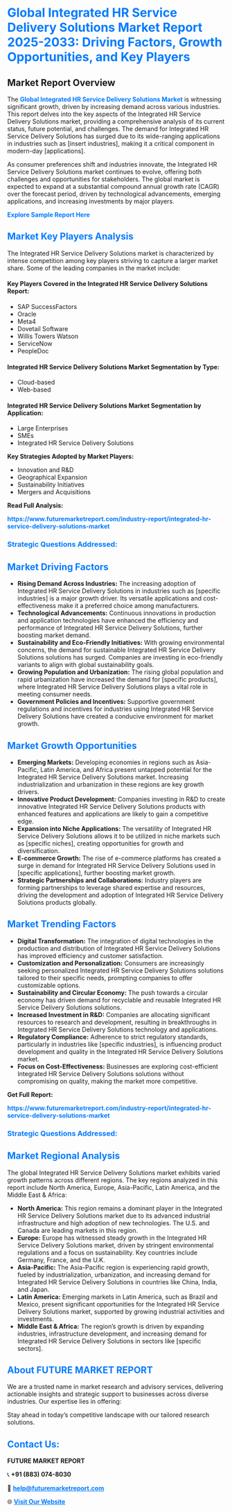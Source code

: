 <h1 style="color: #007BFF;">Global Integrated HR Service Delivery Solutions Market Report 2025-2033: Driving Factors, Growth Opportunities, and Key Players</h1>

<section id="overview">
<h2>Market Report Overview</h2>
<p>The <a href="https://www.futuremarketreport.com/industry-report/integrated-hr-service-delivery-solutions-market" style="color: #007BFF; text-decoration: none;"><strong>Global Integrated HR Service Delivery Solutions Market</strong></a> is witnessing significant growth, driven by increasing demand across various industries. This report delves into the key aspects of the Integrated HR Service Delivery Solutions market, providing a comprehensive analysis of its current status, future potential, and challenges. The demand for Integrated HR Service Delivery Solutions has surged due to its wide-ranging applications in industries such as [insert industries], making it a critical component in modern-day [applications].</p>
<p>As consumer preferences shift and industries innovate, the Integrated HR Service Delivery Solutions market continues to evolve, offering both challenges and opportunities for stakeholders. The global market is expected to expand at a substantial compound annual growth rate (CAGR) over the forecast period, driven by technological advancements, emerging applications, and increasing investments by major players.</p>
</section>

<section id="overview">
<p><a href="https://www.futuremarketreport.com/request-sample/reportId=112429" style="color: #007BFF; text-decoration: none;"><strong>Explore Sample Report Here</strong></a></p>
</section>

<section id="key-players">
<h2 style="color: #007BFF;">Market Key Players Analysis</h2>
<p>The Integrated HR Service Delivery Solutions market is characterized by intense competition among key players striving to capture a larger market share. Some of the leading companies in the market include:</p>
<h4>Key Players Covered in the Integrated HR Service Delivery Solutions Report:</h4>
<ul><li>SAP SuccessFactors</li><li>Oracle</li><li>Meta4</li><li>Dovetail Software</li><li>Willis Towers Watson</li><li>ServiceNow</li><li>PeopleDoc</li></ul>
<h4>Integrated HR Service Delivery Solutions Market Segmentation by Type:</h4>
<ul><li>Cloud-based</li><li>Web-based</li></ul>

<h4>Integrated HR Service Delivery Solutions Market Segmentation by Application:</h4>
<ul><li>Large Enterprises</li><li>SMEs</li><li>Integrated HR Service Delivery Solutions</li></ul>
<p><strong>Key Strategies Adopted by Market Players:</strong></p>
<ul>
<li>Innovation and R&D</li>
<li>Geographical Expansion</li>
<li>Sustainability Initiatives</li>
<li>Mergers and Acquisitions</li>
</ul>
</section>

<section>
<p><strong>Read Full Analysis: </strong></p><a href="https://www.futuremarketreport.com/industry-report/integrated-hr-service-delivery-solutions-market" style="color: #007BFF; text-decoration: none;"><strong>https://www.futuremarketreport.com/industry-report/integrated-hr-service-delivery-solutions-market</strong></a>
<h3 style="color: #007BFF;">Strategic Questions Addressed:</h3>
</section>

<section id="driving-factors">
<h2 style="color: #007BFF;">Market Driving Factors</h2>
<ul>
<li><strong>Rising Demand Across Industries:</strong> The increasing adoption of Integrated HR Service Delivery Solutions in industries such as [specific industries] is a major growth driver. Its versatile applications and cost-effectiveness make it a preferred choice among manufacturers.</li>
<li><strong>Technological Advancements:</strong> Continuous innovations in production and application technologies have enhanced the efficiency and performance of Integrated HR Service Delivery Solutions, further boosting market demand.</li>
<li><strong>Sustainability and Eco-Friendly Initiatives:</strong> With growing environmental concerns, the demand for sustainable Integrated HR Service Delivery Solutions solutions has surged. Companies are investing in eco-friendly variants to align with global sustainability goals.</li>
<li><strong>Growing Population and Urbanization:</strong> The rising global population and rapid urbanization have increased the demand for [specific products], where Integrated HR Service Delivery Solutions plays a vital role in meeting consumer needs.</li>
<li><strong>Government Policies and Incentives:</strong> Supportive government regulations and incentives for industries using Integrated HR Service Delivery Solutions have created a conducive environment for market growth.</li>
</ul>
</section>

<section id="growth-opportunities">
<h2 style="color: #007BFF;">Market Growth Opportunities</h2>
<ul>
<li><strong>Emerging Markets:</strong> Developing economies in regions such as Asia-Pacific, Latin America, and Africa present untapped potential for the Integrated HR Service Delivery Solutions market. Increasing industrialization and urbanization in these regions are key growth drivers.</li>
<li><strong>Innovative Product Development:</strong> Companies investing in R&D to create innovative Integrated HR Service Delivery Solutions products with enhanced features and applications are likely to gain a competitive edge.</li>
<li><strong>Expansion into Niche Applications:</strong> The versatility of Integrated HR Service Delivery Solutions allows it to be utilized in niche markets such as [specific niches], creating opportunities for growth and diversification.</li>
<li><strong>E-commerce Growth:</strong> The rise of e-commerce platforms has created a surge in demand for Integrated HR Service Delivery Solutions used in [specific applications], further boosting market growth.</li>
<li><strong>Strategic Partnerships and Collaborations:</strong> Industry players are forming partnerships to leverage shared expertise and resources, driving the development and adoption of Integrated HR Service Delivery Solutions products globally.</li>
</ul>
</section>

<section id="trending-factors">
<h2 style="color: #007BFF;">Market Trending Factors</h2>
<ul>
<li><strong>Digital Transformation:</strong> The integration of digital technologies in the production and distribution of Integrated HR Service Delivery Solutions has improved efficiency and customer satisfaction.</li>
<li><strong>Customization and Personalization:</strong> Consumers are increasingly seeking personalized Integrated HR Service Delivery Solutions solutions tailored to their specific needs, prompting companies to offer customizable options.</li>
<li><strong>Sustainability and Circular Economy:</strong> The push towards a circular economy has driven demand for recyclable and reusable Integrated HR Service Delivery Solutions solutions.</li>
<li><strong>Increased Investment in R&D:</strong> Companies are allocating significant resources to research and development, resulting in breakthroughs in Integrated HR Service Delivery Solutions technology and applications.</li>
<li><strong>Regulatory Compliance:</strong> Adherence to strict regulatory standards, particularly in industries like [specific industries], is influencing product development and quality in the Integrated HR Service Delivery Solutions market.</li>
<li><strong>Focus on Cost-Effectiveness:</strong> Businesses are exploring cost-efficient Integrated HR Service Delivery Solutions solutions without compromising on quality, making the market more competitive.</li>
</ul>
</section>

<section>
<p><strong>Get Full Report: </strong></p><a href="https://www.futuremarketreport.com/industry-report/integrated-hr-service-delivery-solutions-market" style="color: #007BFF; text-decoration: none;"><strong>https://www.futuremarketreport.com/industry-report/integrated-hr-service-delivery-solutions-market</strong></a>
<h3 style="color: #007BFF;">Strategic Questions Addressed:</h3>
</section>


<section id="regional-analysis">
<h2 style="color: #007BFF;">Market Regional Analysis</h2>
<p>The global Integrated HR Service Delivery Solutions market exhibits varied growth patterns across different regions. The key regions analyzed in this report include North America, Europe, Asia-Pacific, Latin America, and the Middle East & Africa:</p>
<ul>
<li><strong>North America:</strong> This region remains a dominant player in the Integrated HR Service Delivery Solutions market due to its advanced industrial infrastructure and high adoption of new technologies. The U.S. and Canada are leading markets in this region.</li>
<li><strong>Europe:</strong> Europe has witnessed steady growth in the Integrated HR Service Delivery Solutions market, driven by stringent environmental regulations and a focus on sustainability. Key countries include Germany, France, and the U.K.</li>
<li><strong>Asia-Pacific:</strong> The Asia-Pacific region is experiencing rapid growth, fueled by industrialization, urbanization, and increasing demand for Integrated HR Service Delivery Solutions in countries like China, India, and Japan.</li>
<li><strong>Latin America:</strong> Emerging markets in Latin America, such as Brazil and Mexico, present significant opportunities for the Integrated HR Service Delivery Solutions market, supported by growing industrial activities and investments.</li>
<li><strong>Middle East & Africa:</strong> The region’s growth is driven by expanding industries, infrastructure development, and increasing demand for Integrated HR Service Delivery Solutions in sectors like [specific sectors].</li>
</ul>
</section>

<footer>
<h2 style="color: #007BFF;">About FUTURE MARKET REPORT</h2>
<p>We are a trusted name in market research and advisory services, delivering actionable insights and strategic support to businesses across diverse industries. Our expertise lies in offering:</p>

<p>Stay ahead in today’s competitive landscape with our tailored research solutions.</p>

<h2 style="color: #007BFF;">Contact Us:</h2>
<p><strong>FUTURE MARKET REPORT</strong></p>
<p>📞 <strong>+91 (883) 074-8030</strong></p>
<p>📧 <strong><a href="mailto:help@futuremarketreport.com" style="color: #007BFF;">help@futuremarketreport.com</a></strong></p>
<p>🌐 <strong><a href="https://www.futuremarketreport.com/" style="color: #007BFF;">Visit Our Website</a></strong></p>
</footer>